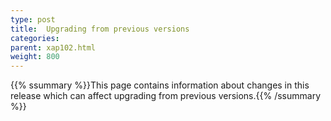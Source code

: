 ```yaml
---
type: post
title:  Upgrading from previous versions
categories:
parent: xap102.html
weight: 800
---
```


{{% ssummary %}}This page contains information about changes in this release which can affect upgrading from previous versions.{{% /ssummary %}}

